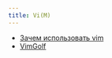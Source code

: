 ```yaml
---
title: Vi(M)
---
```


- [Зачем использовать vim](https://guides.hexlet.io/ru/vim/)
- [VimGolf](https://www.vimgolf.com/)
